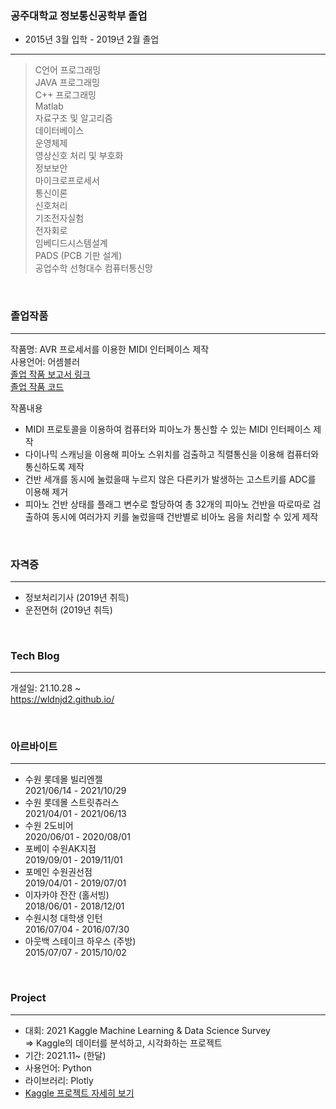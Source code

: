 ### **공주대학교 정보통신공학부 졸업**
- 2015년 3월 입학 - 2019년 2월 졸업
---
> C언어 프로그래밍 <br> 
> JAVA 프로그래밍 <br> 
> C++ 프로그래밍  <br> 
> Matlab  <br> 
> 자료구조 및 알고리즘 <br> 
> 데이터베이스  <br> 
> 운영체제 <br> 
> 영상신호 처리 및 부호화 <br> 
> 정보보안 <br> 
> 마이크로프로세서 <br> 
> 통신이론 <br> 
> 신호처리 <br> 
> 기조전자실험 <br> 
> 전자회로 <br> 
> 임베디드시스템설계 <br> 
> PADS (PCB 기판 설계) <br> 
> 공업수학
> 선형대수
> 컴퓨터통신망
 
<br> 

### **졸업작품**
---
작품명: AVR 프로세서를 이용한 MIDI 인터페이스 제작 <br> 
사용언어: 어셈블러 <br> 
[졸업 작품 보고서 링크](https://github.com/wldnjd2/Project/blob/main/KNUniv/%EC%A1%B8%EC%97%85%EC%9E%91%ED%92%88/%EC%A1%B8%EC%97%85%EC%9E%91%ED%92%88_%EB%B3%B4%EA%B3%A0%EC%84%9C.hwp.pdf)<br>
[졸업 작품 코드](https://github.com/wldnjd2/Project/blob/main/KNUniv/%EC%A1%B8%EC%97%85%EC%9E%91%ED%92%88/%EC%A1%B8%EC%97%85%EC%9E%91%ED%92%88_%EC%B5%9C%EC%A2%85%EC%BD%94%EB%93%9C_%EB%B3%B4%EA%B4%80%EC%9A%A9.txt) <br> 

작품내용 <br> 
- MIDI 프로토콜을 이용하여 컴퓨터와 피아노가 통신할 수 있는 MIDI 인터페이스 제작
- 다이나믹 스캐닝을 이용해 피아노 스위치를 검출하고 직렬통신을 이용해 컴퓨터와 통신하도록 제작
- 건반 세개를 동시에 눌렀을때 누르지 않은 다른키가 발생하는 고스트키를 ADC를 이용해 제거
- 피아노 건반 상태를 플래그 변수로 할당하여 총 32개의 피아노 건반을 따로따로 검출하여 동시에 여러가지 키를
눌렀을때 건반별로 비아노 음을 처리할 수 있게 제작 <br> 

<br> 

### **자격증**
---
- 정보처리기사 (2019년 취득)
- 운전면허 (2019년 취득)

<br> 

### **Tech Blog**
---
개설일: 21.10.28 ~ <br>
https://wldnjd2.github.io/

<br>

### **아르바이트**
---
- 수원 롯데몰 빌리엔젤 <br>
  2021/06/14 - 2021/10/29
- 수원 롯데몰 스트릿츄러스  <br>
  2021/04/01 - 2021/06/13
- 수원 2도비어 <br>
  2020/06/01 - 2020/08/01 
- 포베이 수원AK지점 <br>
  2019/09/01 - 2019/11/01
- 포메인 수원권선점 <br>
  2019/04/01 - 2019/07/01
- 이자카야 잔잔 (홀서빙) <br>
  2018/06/01 - 2018/12/01
- 수원시청 대학생 인턴 <br>
  2016/07/04 - 2016/07/30
- 아웃백 스테이크 하우스 (주방) <br>
  2015/07/07 - 2015/10/02

<br> 

### **Project**
---
- 대회: 2021 Kaggle Machine Learning & Data Science Survey <br>
=> Kaggle의 데이터를 분석하고, 시각화하는 프로젝트
- 기간: 2021.11~ (한달)
- 사용언어: Python 
- 라이브러리: Plotly
- [Kaggle 프로젝트 자세히 보기](https://github.com/wldnjd2/Project/tree/main/Project_kaggle)
<br> 